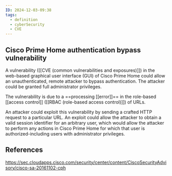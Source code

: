 ```yaml
---
ID: 2024-12-03-09:38
tags:
  - definition
  - cyberSecurity
  - CVE
---
```

## Cisco Prime Home authentication bypass vulnerability

A vulnerability ([[CVE (common vulnerabilities and exposures)]]) in the web-based graphical user interface (GUI) of Cisco Prime Home could allow an unauthenticated, remote attacker to bypass authentication. The attacker could be granted full administrator privileges.

The vulnerability is due to a ==processing [[error]]== in the role-based [[access control]] ([[RBAC (role-based access control)]]) of URLs.

An attacker could exploit this vulnerability by sending a crafted HTTP request to a particular URL. An exploit could allow the attacker to obtain a valid session identifier for an arbitrary user, which would allow the attacker to perform any actions in Cisco Prime Home for which that user is authorized-including users with administrator privileges.
## References
https://sec.cloudapps.cisco.com/security/center/content/CiscoSecurityAdvisory/cisco-sa-20161102-cph